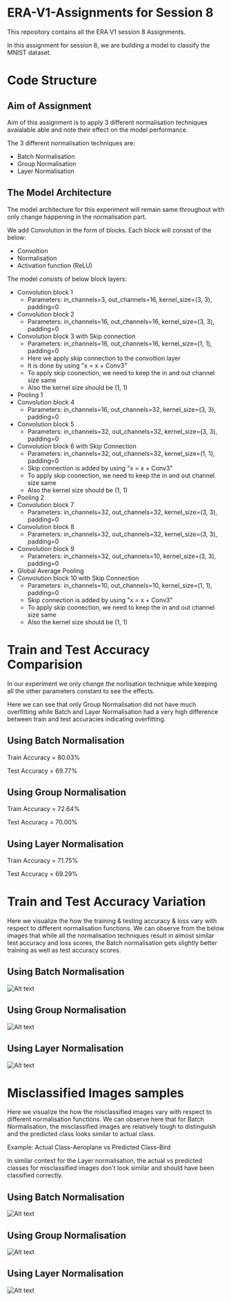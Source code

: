 # ERA-V1-Assignments for Session 8
This repository contains all the ERA V1 session 8 Assignments.

In this assignment for session 8, we are building a model to classify the MNIST dataset.

# Code Structure
## Aim of Assignment
Aim of this assignment is to apply 3 different normalisation techniques avaialable able and note their effect on the model performance.

The 3 different normalisation techniques are:
  - Batch Normalisation
  - Group Normalisation
  - Layer Normalisation

## The Model Architecture
The model architecture for this experiment will remain same throughout with only change happening in the normalisation part.

We add Convolution in the form of blocks. Each block will consist of the below:
  - Convoltion
  - Normalisation
  - Activation function (ReLU)

The model consists of below block layers:
  - Convolution block 1
    - Parameters: in_channels=3, out_channels=16, kernel_size=(3, 3), padding=0
  - Convolution block 2
    - Parameters: in_channels=16, out_channels=16, kernel_size=(3, 3), padding=0
  - Convolution block 3 with Skip connection
    - Parameters: in_channels=16, out_channels=16, kernel_size=(1, 1), padding=0
    - Here we apply skip connection to the convoltion layer
    - It is done by using "x = x + Conv3"
    - To apply skip coonection, we need to keep the in and out channel size same
    - Also the kernel size should be (1, 1)
  - Pooling 1
  - Convolution block 4
    - Parameters: in_channels=16, out_channels=32, kernel_size=(3, 3), padding=0
  - Convolution block 5
    - Parameters: in_channels=32, out_channels=32, kernel_size=(3, 3), padding=0
  - Convolution block 6 with Skip Connection
    - Parameters: in_channels=32, out_channels=32, kernel_size=(1, 1), padding=0
    - Skip connection is added by using "x = x + Conv3"
    - To apply skip coonection, we need to keep the in and out channel size same
    - Also the kernel size should be (1, 1)
  - Pooling 2
  - Convolution block 7
    - Parameters: in_channels=32, out_channels=32, kernel_size=(3, 3), padding=0
  - Convolution block 8
    - Parameters: in_channels=32, out_channels=32, kernel_size=(3, 3), padding=0
  - Convolution block 9
    - Parameters: in_channels=32, out_channels=10, kernel_size=(3, 3), padding=0
  - Global Average Pooling
  - Convolution block 10 with Skip Connection
    - Parameters: in_channels=10, out_channels=10, kernel_size=(1, 1), padding=0
    - Skip connection is added by using "x = x + Conv3"
    - To apply skip coonection, we need to keep the in and out channel size same
    - Also the kernel size should be (1, 1)



# Train and Test Accuracy Comparision
In our experiment we only change the norlisation technique while keeping all the other parameters constant to see the effects.

Here we can see that only Group Normalisation did not have much overfitting while Batch and Layer Normalisation had a very high difference between train and test accuracies indicating overfitting.

## Using Batch Normalisation
Train Accuracy = 80.03%

Test Accuracy = 69.77%

## Using Group Normalisation
Train Accuracy = 72.64%

Test Accuracy = 70.00%

## Using Layer Normalisation
Train Accuracy = 71.75%

Test Accuracy = 69.29%

# Train and Test Accuracy Variation
Here we visualize the how the training & testing accuracy & loss vary with respect to different normalisation functions.
We can observe from the below images that while all the normalisation techniques result in almost similar test accuracy and loss scores, the Batch normalisation gets slightly better training as well as test accuracy scores.

## Using Batch Normalisation
![Alt text](image.png)

## Using Group Normalisation
![Alt text](image-2.png)

## Using Layer Normalisation
![Alt text](image-4.png)


# Misclassified Images samples
Here we visualize the how the misclassified images vary with respect to different normalisation functions.
We can observe here that for Batch Normalisation, the misclassified images are relatively tough to distinguish and the predicted class looks similar to actual class. 

Example: Actual Class-Aeroplane vs Predicted Class-Bird

In similar context for the Layer normalisation, the actual vs predicted classes for misclassified images don't look similar and should have been classified correctly.

## Using Batch Normalisation
![Alt text](image-1.png)

## Using Group Normalisation
![Alt text](image-3.png)

## Using Layer Normalisation
![Alt text](image-5.png)


